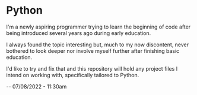 # Python

I'm a newly aspiring programmer trying to learn the beginning of code after being introduced several years ago during early education.

I always found the topic interesting but, much to my now discontent, never bothered to look deeper nor involve myself further after finishing basic education.

I'd like to try and fix that and this repository will hold any project files I intend on working with,  specifically tailored to Python.

-- 07/08/2022 - 11:30am
